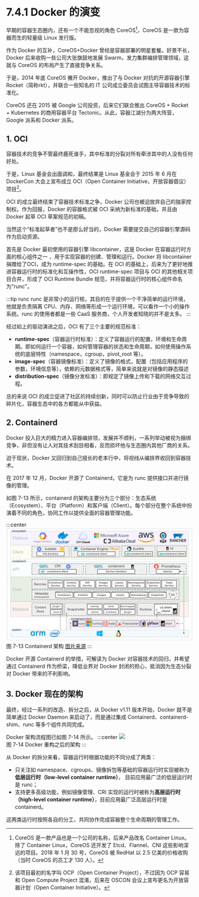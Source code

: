 # 7.4.1 Docker 的演变

早期的容器生态圈内，还有一个不能忽视的角色 CoreOS[^1]，CoreOS 是一款为容器而生的轻量级 Linux 发行版。

作为 Docker 的互补，CoreOS+Docker 曾经是容器部署的明星套餐。好景不长，Docker 后来收购一些公司大张旗鼓地发展 Swarm，发力集群编排管理领域，这就与 CoreOS 的布局产生了直接竞争关系。

于是，2014 年底 CoreOS 撇开 Docker，推出了与 Docker 对抗的开源容器引擎 Rocket（简称rkt），并联合一些知名的 IT 公司成立委员会试图主导容器技术的标准化。

CoreOS 还在 2015 被 Google 公司投资，后来它们联合推出 CoreOS + Rocket + Kubernetes 的商用容器平台 Tectonic。从此，容器江湖分为两大阵营，Google 派系和 Docker 派系。

## 1. OCI 

容器技术的竞争不管最终鹿死谁手，其中标准的分裂对所有牵涉其中的人没有任何好处。

于是，Linux 基金会出面调和，最终结果是 Linux 基金会于 2015 年 6 月在 DockerCon 大会上宣布成立 OCI（Open Container Initiative，开放容器倡议）项目[^2]。

OCI 的成立最终结束了容器技术标准之争，Docker 公司也被迫放弃自己的独家控制权。作为回报，Docker 的容器格式被 OCI 采纳为新标准的基础，并且由 Docker 起草 OCI 草案规范的初稿。

当然这个“标准起草者”也不是那么好当的，Docker 需要提交自己的容器引擎源码作为启动资源。

首先是 Docker 最初使用的容器引擎 libcontainer，这是 Docker 在容器运行时方面的核心组件之一 ，用于实现容器的创建、管理和运行。Docker 将 libcontainer 捐赠给了OCI，成为 runtime-spec 的基础。在 OCI 的基础上，后来为了更好地推进容器运行时的标准化和互操作性，OCI runtime-spec 项目与 OCI 的其他相关项目合并，形成了 OCI Runtime Bundle 规范，并将容器运行时的核心组件命名为"runc"。

:::tip runc
runc 是非常小的运行核，其目的在于提供一个干净简单的运行环境，他就是负责隔离 CPU、内存、网络等形成一个运行环境，可以看作一个小的操作系统。runc 的使用者都是一些 CaaS 服务商，个人开发者知晓的并不是太多。
:::

经过如上的驱动演进之后，OCI 有了三个主要的规范标准：

- **runtime-spec**（容器运行时标准）：定义了容器运行的配置，环境和生命周期。即如何运行一个容器，如何管理容器的状态和生命周期，如何使用操作系统的底层特性（namespace，cgroup，pivot_root 等）。
- **image-spec**（容器镜像标准）：定义了镜像的格式，配置（包括应用程序的参数，环境信息等），依赖的元数据格式等，简单来说就是对镜像的静态描述
- **distribution-spec**（镜像分发标准）：即规定了镜像上传和下载的网络交互过程。

总的来说 OCI 的成立促进了社区的持续创新，同时可以防止行业由于竞争导致的碎片化，容器生态中的各方都能从中获益。

## 2. Containerd

Docker 投入巨大的精力进入容器编排领，发展并不顺利，一系列举动被视为捆绑竞争，非但没有让人对其技术刮目相看，反而损坏他与生态圈内其他厂商的关系。

迫于现状，Docker 又回归到自己擅长的老本行中，将视线从编排界收回到容器技术。

在 2017 年 12 月，Docker 开源了 Containerd，它是为 runc 提供接口并进行镜像的管理。

如图 7-13 所示，containerd 的架构主要分为三个部分：生态系统（Ecosystem）、平台（Platform）和客户端（Client）。每个部分在整个系统中扮演着不同的角色，协同工作以提供全面的容器管理功能。

:::center
  ![](../assets/containerd-arch.png)<br/>
  图 7-13 Containerd 架构 [图片来源](https://containerd.io/)
:::

Docker 开源 Containerd 的举措，可解读为 Docker 对容器技术的回归，并希望通过 Containerd 作为桥梁，降低业界对 Docker 封闭的担心，抵消因为生态分裂对 Docker 带来的不利影响。

## 3. Docker 现在的架构

最终，经过一系列的改造、拆分之后，从 Docker v1.11 版本开始，Docker 就不是简单通过 Docker Daemon 来启动了，而是通过集成 Containerd、containerd-shim、runc 等多个组件共同完成。

Docker 架构流程图已如图 7-14 所示。
:::center
  ![](../assets/docker-arc.png)<br/>
  图 7-14 Docker 重构之后的架构
:::

从 Docker 的拆分来看，容器运行时根据功能的不同分成了两类：
- 只关注如 namespace、cgroups、镜像拆包等基础的容器运行时实现被称为**低层运行时（low-level container runtime）**， 目前应用最广泛的低层运行时是 runc；
- 支持更多高级功能，例如镜像管理、CRI 实现的运行时被称为**高层运行时（high-level container runtime）**，目前应用最广泛高层运行时是 containerd。

这两类运行时按照各自的分工，共同协作完成容器整个生命周期的管理工作。

[^1]: CoreOS 是一款产品也是一个公司的名称，后来产品改名 Container Linux。除了 Container Linux，CoreOS 还开发了 Etcd、Flannel、CNI 这些影响深远的项目。2018 年 1 月 30 号，CoreOS 被 RedHat 以 2.5 亿美的价格收购（当时 CoreOS 的员工才 130 人）。
[^2]: 该项目最初的名字叫 OCP（Open Container Project），不过因为 OCP 容易和 Open Compute Project 混淆，后来在 OSCON 会议上宣布更名为开放容器计划（Open Container Initiative）。